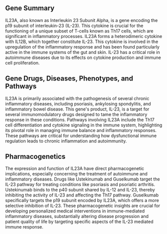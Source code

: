 ## Gene Summary
IL23A, also known as Interleukin 23 Subunit Alpha, is a gene encoding the p19 subunit of interleukin-23 (IL-23). This cytokine is crucial for the functioning of a unique subset of T-cells known as Th17 cells, which are significant in inflammatory processes. IL23A forms a heterodimeric cytokine with IL12B, which together constitute IL-23. This cytokine is involved in the upregulation of the inflammatory response and has been found particularly active in the immune systems of the gut and skin. IL-23 has a critical role in autoimmune diseases due to its effects on cytokine production and immune cell proliferation.

## Gene Drugs, Diseases, Phenotypes, and Pathways
IL23A is primarily associated with the pathogenesis of several chronic inflammatory diseases, including psoriasis, ankylosing spondylitis, and inflammatory bowel disease. This gene's product, IL-23, is a target for several immunomodulatory drugs designed to tame the inflammatory response in these conditions. Pathways involving IL23A include the Th17 cell differentiation and cytokine signaling in the immune system, highlighting its pivotal role in managing immune balance and inflammatory responses. These pathways are critical for understanding how dysfunctional immune regulation leads to chronic inflammation and autoimmunity.

## Pharmacogenetics
The expression and function of IL23A have direct pharmacogenetic implications, especially concerning the treatment of autoimmune and inflammatory diseases. Drugs like Ustekinumab and Guselkumab target the IL-23 pathway for treating conditions like psoriasis and psoriatic arthritis. Ustekinumab binds to the p40 subunit shared by IL-12 and IL-23, thereby inhibiting the activity of IL-23 and affecting the Th17 pathway. Guselkumab specifically targets the p19 subunit encoded by IL23A, which offers a more selective inhibition of IL-23. These pharmacogenetic insights are crucial for developing personalized medical interventions in immune-mediated inflammatory diseases, substantially altering disease progression and patient quality of life by targeting specific aspects of the IL-23 mediated immune response.